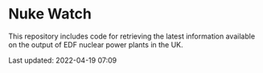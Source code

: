 # Nuke Watch

This repository includes code for retrieving the latest information available on the output of EDF nuclear power plants in the UK.

Last updated: 2022-04-19 07:09